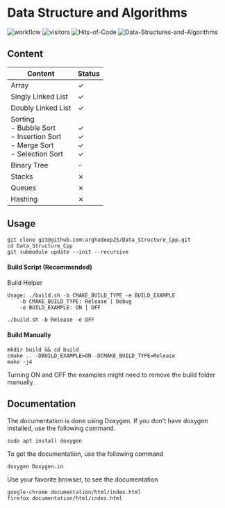 # Data Structure and Algorithms

![workflow](https://github.com/arghadeep25/Data-Structures-and-Algorithms/actions/workflows/cmake.yml/badge.svg)
![visitors](https://api.visitorbadge.io/api/visitors?path=https%3A%2F%2Fgithub.com%2Farghadeep25%2FData-Structures-and-Algorithms&countColor=%23263759)
![Hits-of-Code](https://hitsofcode.com/github/arghadeep25/Data-Structures-and-Algorithms)
![Data-Structures-and-Algorithms](https://socialify.git.ci/arghadeep25/Data-Structures-and-Algorithms/image?description=1&font=Inter&forks=1&language=1&name=1&owner=1&pattern=Charlie%20Brown&stargazers=1&theme=Dark)


## Content

| Content                                                                                  | Status                                          |
|------------------------------------------------------------------------------------------|-------------------------------------------------|
| Array                                                                                    | &check;                                         |
| Singly Linked List                                                                       | &check;                                         |
| Doubly Linked List                                                                       | &check;                                         |
| Sorting<br/> - Bubble Sort<br/> - Insertion Sort<br/> - Merge Sort<br/> - Selection Sort | <br/>&check;<br/>&check;<br/>&check;<br/>&check; |
| Binary Tree                                                                              | -                                               |
| Stacks                                                                                   | &cross;                                         |
| Queues                                                                                   | &cross;                                         |
| Hashing                                                                                  | &cross;                                         |



## Usage

```
git clone git@github.com:arghadeep25/Data_Structure_Cpp.git
cd Data_Structure_Cpp
git submodule update --init --recursive 
```


#### Build Script (Recommended)
Build Helper
```
Usage: ./build.sh -b CMAKE_BUILD_TYPE -e BUILD_EXAMPLE
	-b CMAKE_BUILD_TYPE: Release | Debug
	-e BUILD_EXAMPLE: ON | OFF
```
```
./build.sh -b Release -e OFF
```


#### Build Manually 
```
mkdir build && cd build
cmake .. -DBUILD_EXAMPLE=ON -DCMAKE_BUILD_TYPE=Release
make -j4
```

Turning ON and OFF the examples might need to remove the build folder manually.

## Documentation
The documentation is done using Doxygen. If you don't have doxygen installed, use the following command.
```
sudo apt install doxygen
```

To get the documentation, use the following command

```
doxygen Doxygen.in
```

Use your favorite browser, to see the documentation

```
google-chrome documentation/html/index.html
firefox documentation/html/index.html
```